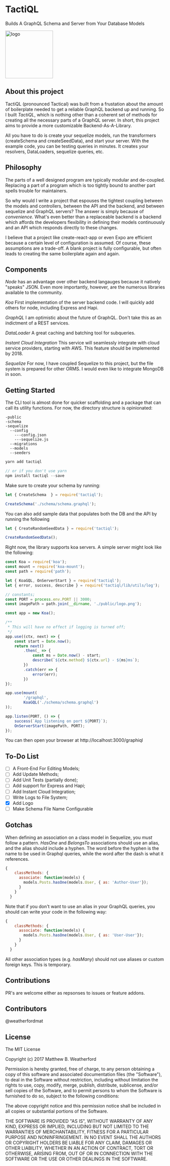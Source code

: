 
# TactiQL
Builds A GraphQL Schema and Server from Your Database Models

<img width="150" alt="logo" src="https://user-images.githubusercontent.com/13956201/32232205-86a0a138-be25-11e7-9d41-46efd1cc4141.png">

## About this project

TactiQL (pronounced Tactical) was built from a frustation about the amount of boilerplate needed to get a reliable GraphQL backend up and running. So I built _TactiQL_, which is nothing other than a coherent set of methods for creating all the necessary parts of a GraphQL server. In short, this project aims to provide a more customizable Backend-As-A-Library.

All you have to do is create your sequelize models, run the transformers (createSchema and createSeedData), and start your server. With the example code, you can be testing queries in minutes. It creates your resolvers, DataLoaders, sequelize queries, etc.

## Philosophy

The parts of a well designed program are typically modular and de-coupled. Replacing a part of a program which is too tightly bound to another part spells trouble for maintainers.

So why would I write a project that espouses the tightest coupling between the models and controllers, between the API and the backend, and between sequelize and GraphQL servers? The answer is simply because of *convenience*. What's even better than a replaceable backend is a backend which affords the developers flexibility in defining their models continuously and an API which responds directly to these changes.

I believe that a project like create-react-app or even Expo are efficient because a certain level of configuration is assumed. Of course, these assumptions are a trade-off. A blank project is fully configurable, but often leads to creating the same boilerplate again and again.

## Components

_Node_ has an advantage over other backend langauges because it natively "speaks" JSON. Even more importantly, however, are the numerous libraries available to the community.

_Koa_ First implementation of the server backend code. I will quickly add others for node, including Express and Hapi. 

_GraphQL_ I am optimistic about the future of GraphQL. Don't take this as an indictment of a REST services.

_DataLoader_ A great caching and batching tool for subqueries.

_Instant Cloud Integration_ This service will seamlessly integrate with cloud service providers, starting with AWS. This feature should be implemented by 2018.

_Sequelize_ For now, I have coupled Sequelize to this project, but the file system is prepared for other ORMS. I would even like to integrate MongoDB in soon.

## Getting Started

The CLI tool is almost done for quicker scaffolding and a package that can call its utility functions. For now, the directory structure is opinionated:

```
-public
-schema
-sequelize
  --config
    ---config.json
    ---sequelize.js
  --migrations
  --models
  --seeders
```

``` javascript
yarn add tactiql

// or if you don't use yarn
npm install tactiql --save
```

Make sure to create your schema by running:
``` javascript
let { CreateSchema  } = require('tactiql');

CreateSchema('./schema/schema.graphql');
```

You can also add sample data that populates both the DB and the API by running the following
``` javascript
let { CreateRandomSeedData } = require('tactiql');

CreateRandomSeedData();
```

Right now, the library supports koa servers. A simple server might look like the following:

``` javascript
const Koa = require('koa');
const mount = require('koa-mount');
const path = require('path');

let { KoaGQL, OnServerStart } = require('tactiql');
let { error, success, describe } = require('tactiql/lib/utils/log');

// constants;
const PORT = process.env.PORT || 3000;
const imagePath = path.join(__dirname, './public/logo.png');

const app = new Koa();

/**
 * This will have no effect if logging is turned off;
 */
app.use((ctx, next) => {
    const start = Date.now();
    return next()
        .then(_ => {
            const ms = Date.now() - start;
            describe(`${ctx.method} ${ctx.url} - ${ms}ms`);
        })
        .catch(err => {
            error(err);
        })
});

app.use(mount(
        '/graphql', 
        KoaGQL('./schema/schema.graphql')
));

app.listen(PORT, () => {
    success(`App listening on port ${PORT}`);
    OnServerStart(imagePath, PORT);
});
```

You can then open your browser at http://localhost:3000/graphiql

## To-Do List
- [ ] A Front-End For Editing Models;
- [ ] Add Update Methods;  
- [ ] Add Unit Tests (partially done);  
- [ ] Add support for Express and Hapi;  
- [ ] Add Instant Cloud Integration;  
- [ ] Write Logs to File System; 
- [x] Add Logo 
- [ ] Make Schema File Name Configurable

## Gotchas

When defining an association on a class model in Sequelize, you _must_ follow a pattern. _HasOne_ and _BelongsTo_ associations should use an alias, and the alias should include a hyphen. The word before the hyphen is the name to be used in Graphql queries, while the word after the dash is what it references.

``` javascript
{
    classMethods: {
      associate: function(models) {
        models.Posts.hasOne(models.User, { as: 'Author-User'});
      }
    }
  }
```

Note that if you don't want to use an alias in your GraphQL queries, you should can write your code in the following way:
``` javascript
{
    classMethods: {
      associate: function(models) {
        models.Posts.hasOne(models.User, { as: 'User-User'});
      }
    }
  }
```

All other association types (e.g. _hasMany_) should not use aliases or custom foreign keys. This is temporary.

## Contributions

PR's are welcome either as repsonses to issues or feature addons.

## Contributors

@weatherfordmat

## License

The MIT License

Copyright (c) 2017 Matthew B. Weatherford

Permission is hereby granted, free of charge, to any person obtaining a copy
of this software and associated documentation files (the "Software"), to deal
in the Software without restriction, including without limitation the rights
to use, copy, modify, merge, publish, distribute, sublicense, and/or sell
copies of the Software, and to permit persons to whom the Software is
furnished to do so, subject to the following conditions:

The above copyright notice and this permission notice shall be included in
all copies or substantial portions of the Software.

THE SOFTWARE IS PROVIDED "AS IS", WITHOUT WARRANTY OF ANY KIND, EXPRESS OR
IMPLIED, INCLUDING BUT NOT LIMITED TO THE WARRANTIES OF MERCHANTABILITY,
FITNESS FOR A PARTICULAR PURPOSE AND NONINFRINGEMENT. IN NO EVENT SHALL THE
AUTHORS OR COPYRIGHT HOLDERS BE LIABLE FOR ANY CLAIM, DAMAGES OR OTHER
LIABILITY, WHETHER IN AN ACTION OF CONTRACT, TORT OR OTHERWISE, ARISING FROM,
OUT OF OR IN CONNECTION WITH THE SOFTWARE OR THE USE OR OTHER DEALINGS IN
THE SOFTWARE.
